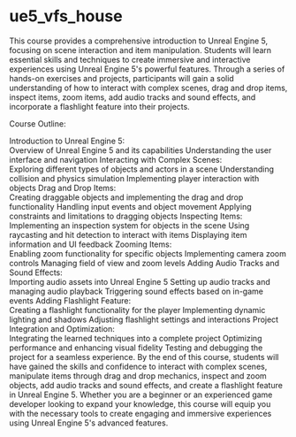 # ue5_vfs_house
This course provides a comprehensive introduction to Unreal Engine 5, focusing on scene interaction and item manipulation. Students will learn essential skills and techniques to create immersive and interactive experiences using Unreal Engine 5's powerful features. Through a series of hands-on exercises and projects, participants will gain a solid understanding of how to interact with complex scenes, drag and drop items, inspect items, zoom items, add audio tracks and sound effects, and incorporate a flashlight feature into their projects.

Course Outline:

Introduction to Unreal Engine 5:  
Overview of Unreal Engine 5 and its capabilities
Understanding the user interface and navigation
Interacting with Complex Scenes:  
Exploring different types of objects and actors in a scene
Understanding collision and physics simulation
Implementing player interaction with objects
Drag and Drop Items:  
Creating draggable objects and implementing the drag and drop functionality
Handling input events and object movement
Applying constraints and limitations to dragging objects
Inspecting Items:  
Implementing an inspection system for objects in the scene
Using raycasting and hit detection to interact with items
Displaying item information and UI feedback
Zooming Items:  
Enabling zoom functionality for specific objects
Implementing camera zoom controls
Managing field of view and zoom levels
Adding Audio Tracks and Sound Effects:  
Importing audio assets into Unreal Engine 5
Setting up audio tracks and managing audio playback
Triggering sound effects based on in-game events
Adding Flashlight Feature:  
Creating a flashlight functionality for the player
Implementing dynamic lighting and shadows
Adjusting flashlight settings and interactions
Project Integration and Optimization:  
Integrating the learned techniques into a complete project
Optimizing performance and enhancing visual fidelity
Testing and debugging the project for a seamless experience. 
By the end of this course, students will have gained the skills and confidence to interact with complex scenes, manipulate items through drag and drop mechanics, inspect and zoom objects, add audio tracks and sound effects, and create a flashlight feature in Unreal Engine 5. Whether you are a beginner or an experienced game developer looking to expand your knowledge, this course will equip you with the necessary tools to create engaging and immersive experiences using Unreal Engine 5's advanced features.
